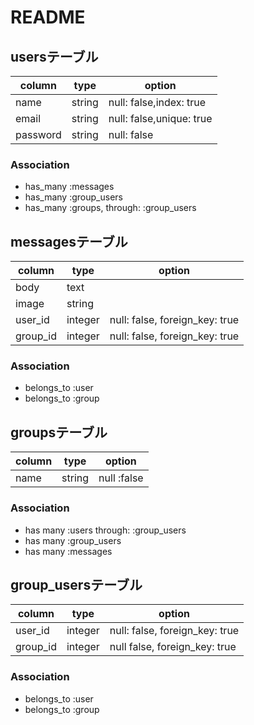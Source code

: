 # README
## usersテーブル

|column|type|option|
|------|----|------|
|name|string|null: false,index: true|
|email|string|null: false,unique: true|
|password|string|null: false|

### Association
- has_many :messages
- has_many :group_users
- has_many :groups, through: :group_users


## messagesテーブル
|column|type|option|
|------|----|------|
|body|text||
|image|string||
|user_id|integer|null: false, foreign_key: true|
|group_id|integer|null: false, foreign_key: true|

### Association
- belongs_to :user
- belongs_to :group

## groupsテーブル
|column|type|option|
|------|----|------|
|name|string|null :false|

### Association
- has many :users through: :group_users
- has many :group_users
- has many :messages

## group_usersテーブル
|column|type|option|
|------|----|------|
|user_id|integer|null: false, foreign_key: true|
|group_id|integer|null false, foreign_key: true|

### Association
- belongs_to :user
- belongs_to :group
